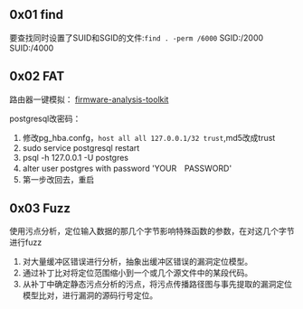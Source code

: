 ## 0x01 find

要查找同时设置了SUID和SGID的文件:`find . -perm /6000`
SGID:/2000 SUID:/4000

## 0x02 FAT

路由器一键模拟： [firmware-analysis-toolkit](https://github.com/attify/firmware-analysis-toolkit)

postgresql改密码：
1. 修改pg_hba.confg，`host all all 127.0.0.1/32 trust`,md5改成trust
2. sudo service postgresql restart
3. psql -h 127.0.0.1 -U postgres
4. alter user postgres with password 'YOUR　PASSWORD'
5. 第一步改回去，重启

## 0x03 Fuzz

使用污点分析，定位输入数据的那几个字节影响特殊函数的参数，在对这几个字节进行fuzz

1. 对大量缓冲区错误进行分析，抽象出缓冲区错误的漏洞定位模型。
2. 通过补丁比对将定位范围缩小到一个或几个源文件中的某段代码。
3. 从补丁中确定静态污点分析的污点，将污点传播路径图与事先提取的漏洞定位模型比对，进行漏洞的源码行号定位。